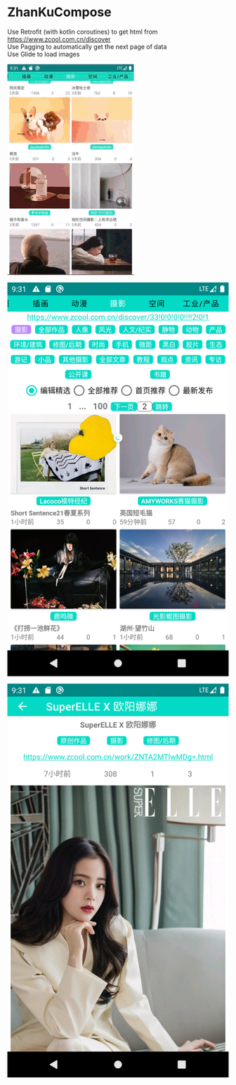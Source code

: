 # ZhanKuCompose
  
Use Retrofit (with kotlin coroutines) to get html from https://www.zcool.com.cn/discover  
Use Pagging to automatically get the next page of data  
Use Glide to load images  
  
![image](/assets/recycler_scroll.gif)  
  
![image](/assets/Screenshot_preview.png)  
  
![image](/assets/Screenshot_detail.png)  
  